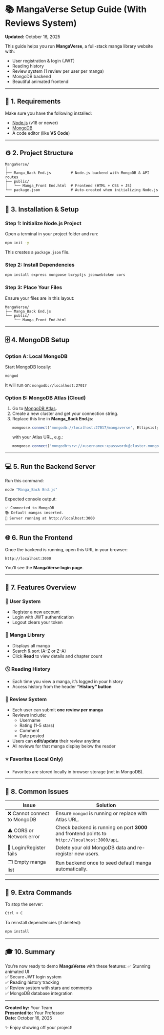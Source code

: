 # 📚 MangaVerse Setup Guide (With Reviews System)
**Updated:** October 16, 2025

This guide helps you run **MangaVerse**, a full-stack manga library website with:
- User registration & login (JWT)
- Reading history
- Review system (1 review per user per manga)
- MongoDB backend
- Beautiful animated frontend

---

## 🧩 1. Requirements

Make sure you have the following installed:
- [Node.js](https://nodejs.org/) (v18 or newer)
- [MongoDB](https://www.mongodb.com/try/download/community)
- A code editor (like **VS Code**)

---

## ⚙️ 2. Project Structure

```
MangaVerse/
│
├── Manga_Back End.js         # Node.js backend with MongoDB & API routes
├── public/
│   └── Manga_Front End.html  # Frontend (HTML + CSS + JS)
└── package.json              # Auto-created when initializing Node.js
```

---

## 🚀 3. Installation & Setup

### Step 1: Initialize Node.js Project

Open a terminal in your project folder and run:

```bash
npm init -y
```

This creates a `package.json` file.

### Step 2: Install Dependencies

```bash
npm install express mongoose bcryptjs jsonwebtoken cors
```

### Step 3: Place Your Files

Ensure your files are in this layout:
```
MangaVerse/
├── Manga_Back End.js
└── public/
    └── Manga_Front End.html
```

---

## 🗄️ 4. MongoDB Setup

### Option A: Local MongoDB
Start MongoDB locally:
```bash
mongod
```
It will run on: `mongodb://localhost:27017`

### Option B: MongoDB Atlas (Cloud)
1. Go to [MongoDB Atlas](https://www.mongodb.com/atlas).
2. Create a new cluster and get your connection string.
3. Replace this line in **Manga_Back End.js**:
   ```js
   mongoose.connect('mongodb://localhost:27017/mangaverse', Ellipsis);
   ```
   with your Atlas URL, e.g.:
   ```js
   mongoose.connect('mongodb+srv://<username>:<password>@cluster.mongodb.net/mangaverse');
   ```

---

## 💻 5. Run the Backend Server

Run this command:

```bash
node "Manga_Back End.js"
```

Expected console output:
```
✅ Connected to MongoDB
📚 Default mangas inserted.
🚀 Server running at http://localhost:3000
```

---

## 🌐 6. Run the Frontend

Once the backend is running, open this URL in your browser:

```
http://localhost:3000
```

You’ll see the **MangaVerse login page**.

---

## 🔑 7. Features Overview

### 👤 User System
- Register a new account
- Login with JWT authentication
- Logout clears your token

### 📖 Manga Library
- Displays all manga
- Search & sort (A–Z or Z–A)
- Click **Read** to view details and chapter count

### 🕓 Reading History
- Each time you view a manga, it’s logged in your history
- Access history from the header **“History” button**

### 💬 Review System
- Each user can submit **one review per manga**
- Reviews include:
  - Username
  - Rating (1–5 stars)
  - Comment
  - Date posted
- Users can **edit/update** their review anytime
- All reviews for that manga display below the reader

### ⭐ Favorites (Local Only)
- Favorites are stored locally in browser storage (not in MongoDB).

---

## 🧠 8. Common Issues

| Issue | Solution |
|-------|-----------|
| ❌ Cannot connect to MongoDB | Ensure `mongod` is running or replace with Atlas URL. |
| ⚠️ CORS or Network error | Check backend is running on port **3000** and frontend points to `http://localhost:3000/api`. |
| 🛑 Login/Register fails | Delete your old MongoDB data and re-register new users. |
| 🗂️ Empty manga list | Run backend once to seed default manga automatically. |

---

## 🧰 9. Extra Commands

To stop the server:
```bash
Ctrl + C
```

To reinstall dependencies (if deleted):
```bash
npm install
```

---

## 🎓 10. Summary

You’re now ready to demo **MangaVerse** with these features:
✅ Stunning animated UI  
✅ Secure JWT login system  
✅ Reading history tracking  
✅ Review system with stars and comments  
✅ MongoDB database integration  

---

**Created by:** Your Team  
**Presented to:** Your Professor  
**Date:** October 16, 2025

✨ Enjoy showing off your project!
